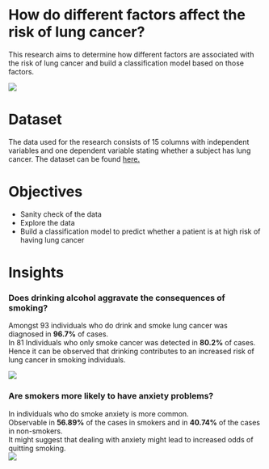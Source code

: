 # How do different factors affect the risk of lung cancer?
This research aims to determine how different factors are associated with the risk of lung cancer and build a classification model based on those factors. 

<img src="https://encrypted-tbn0.gstatic.com/images?q=tbn:ANd9GcSfP3kxirueVvH6uePuDEXEx6cNv-v9R2TLTA&s">

# Dataset 
The data used for the research consists of 15 columns with independent variables and one dependent variable stating whether a subject has lung cancer.
The dataset can be found <a href="https://www.kaggle.com/datasets/mysarahmadbhat/lung-cancer">here.</a>

# Objectives
<ul>
  <li>Sanity check of the data</li>
  <li>Explore the data</li>
  <li>Build a classification model to predict whether a patient is at high risk of having lung cancer</li>
</ul>

# Insights

### Does drinking alcohol aggravate the consequences of smoking?
Amongst 93 individuals who do drink and smoke lung cancer was diagnosed in **96.7%** of cases.<br>
In 81 Individuals who only smoke cancer was detected in **80.2%** of cases. <br>
Hence it can be observed that drinking contributes to an increased risk of lung cancer in smoking individuals.<br>

<img src="https://ci3.googleusercontent.com/mail-img-att/AGAZnRpGGnCxhpOMcxNNt61PxKtB8JCpiZzvchbQzDKUwJXjSxEzZDrjBqHNvxEM7ngnS5AxJzn4GtwCAQGXkijOgG0oQUWhapcdPQIhGIzya1n6qylgBUBXGY41IVHKmhQvc43Fgl60HqaQ7WPO_ddNq46Sq0AdXTJP2UTbZNg7vrdzKF5rtMztvtCy0XM6eTlh5RH23el6ITvyEWOdyhb82Vl5LB1Epsd7LoMTkqfpgp3LKS2siyWnU78Wy913FYoQuoJtMuwv4B5TDbJOMV440uEggbWF_WOYr4yIPaKUdv5KW1BCz2HbQanf-wEIyuPjBQ2wQQaiCTz4MLCLAZZ5TnNechPgk9r2j9AdS4W9gMR7NzrC-9kiMem2HePqh2ChYloTaiGqdUTuYX43kFa2EpTdrLf8BP9gqd_EHtM4xiPtZqp_RiiBIQHHzpiciKQZa-19WTz4YS8A5uD34ZugNvVXaeJIBrLln9ImCnfuQAL5TJi7VY6o22XXhnbWxwN-uGgYvDQYZruaRsDCGCCHcLzU5qxqZFGlVgJZkXd07cH8OlmzuLXaag50IzRiyH0QRigrTmId9LziKWVTkTazMaPLLJT_L7x4uLjZ3fJuVeQx5Pf-Bv3-QJTiBIPacatzGJWEi0u66WJETgpi0T7cZN9IMfUbr0qrO_mUMnvqAXtKFTb-l1yhn1D2B7SGM9huqe5JXIAxhCuTjzw2RRv6H59qusEEiOimKcbQDC62GAjRQlj8Jxa7Mum-m1ho_4vbDXHLntxxhGvnMpmwXY8hkkzJ6SKa3bRn759p3d_VKToA1hBPXdmaYYVf69ukis_xZ-ZIzXE2EZ1WSMuFMkUp7s_SPojlzkEKFroD7Ayh0TVDHo7hZLyxQq6OmWEH5IEy797uuJEL69gIITCChgNQF0xgyxqrKQjAqE1Bhy8ASoCDabZaqzrPsFgu2CVYJ2JvEz-ab07lbZMNlAJHatCfPqsvr3obrgGQ7IIEWkhRc6Xn31SVvT_P0GAUjF2iUcM09n4SD-hxq5WCsclVBAea=s0-l75-ft">

###  Are smokers more likely to have anxiety problems?
In individuals who do smoke anxiety is more common.<br>
Observable in **56.89%** of the cases in smokers and in **40.74%** of the cases in non-smokers.<br>
It might suggest that dealing with anxiety might lead to increased odds of quitting smoking.<br>
<img src="https://ci3.googleusercontent.com/mail-img-att/AGAZnRpwabN1ghyqKyO4EC_Qln-FWQ-lW-kpMlL1mClmy0LCvsYRWu4nnYZfpXhy_H3OFmEAXS9YyM8gyscmRPBo9h28Fd3c6S00RKcWvklQMOKmyTmAXf3q-tPihol09y5HoDgLgvdLyLXBxA5u-jZ6YxqHWRKdaPGSAT7BJxWHQvp9yuDmsOgTcQGni78ZBM189liaE-9p4qa_Fp3YqXWygvqoM1Mcook1HXlCujedL6UOTk1SDZwnre5s91r0qb-c_0bl07jqlGZrA1BS0ccHDtv2UHLMNeEseS1LX5mUUog5dt8UD2l5UBS9QqAN1NsptxxY-655XCaKhoXO0IzHuFSx-twGjJ768SyIpu2HGnFNyyfPNScKmLIzesXOODMtAytimHLhhwTucYyWSBfvhFRAN7TnmB6I6db7-Z0QfnRY-zGTCJjWvsyf6c3UJTgT3gqtQ5veJpnM4VP4Iyw0cFqc-exWqoFWd1b0qHLIRsp7qmIWSOJ-OVc6hEXFqcq0mBJ3HumhbEFRBQKfg0l9DPjOvuhtOeAVc-ihS9Jas5oOgxAJh175nF_zSwNB-xYWMrboYpKqSjmjYBPBA9wzbP-eOu1GjG6kVh9bGtd6N7UFMmp5xq3INK3Zt1xT8R1YHsTKO1ATuE8xrUvcvtav4VOQQr_RrvhWpMtrpLI232TBD06LWbUZPI6aPoMiNLEsvHXrS-Fdu0JVQFTjZHeeOXBIF4bZxPdxTFwwYdu32hcqgA1pZcAIjC9fCudAdb7Q34eoxaey3j--mVA4lgEK1GDK8eHOzZ1JinFKoRfEmcoPdeyM2Nxx5hgB6eO1qaTEP1rxr1jOmv7cuqO6plXh5IcVl2NwYCinEWhuaHiwcstM9nCIiUKn58igsVh226Txa400e-WUCyOab312NHxJUXXVweho7jDhKVRJexkpWeDj1PCHFuLXNylyJ43b1iM8lxYLVXd4kZ6YlEX-TzGuGNadaeNfaXUKAHjPPthemub88VQZ_B-1XsTBVsAwE4hpfMXcX_iavLP0QIzKHn5gJg=s0-l75-ft">
